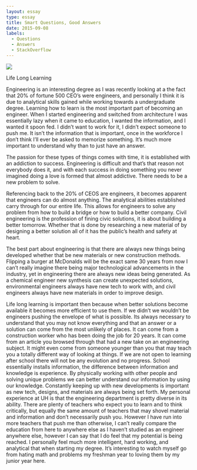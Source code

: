 ```yaml
---
layout: essay
type: essay
title: Smart Questions, Good Answers
date: 2015-09-08
labels:
  - Questions
  - Answers
  - StackOverflow
---
```


<img class="ui medium left floated image" src="../images/rtfm.png">

Life Long Learning


Engineering is an interesting degree as I was recently looking at a the fact that 20% of fortune 500 CEO’s were engineers, and personally I think it is due to analytical skills gained while working towards a undergraduate degree. Learning how to learn is the most important part of becoming an engineer. When I started engineering and switched from architecture I was essentially lazy when it came to education, I wanted the information, and I wanted it spoon fed. I didn’t want to work for it, I didn’t expect someone to push me. It isn’t the information that is important, once in the workforce I don’t think I’ll ever be asked to memorize something. It’s much more important to understand why than to just have an answer.  

The passion for these types of things comes with time, it is established with an addiction to success. Engineering is difficult and that’s that reason not everybody does it, and with each success in doing something you never imagined doing a love is formed that almost addictive. There needs to be a new problem to solve.

Referencing back to the 20% of CEOS are engineers, it becomes apparent that engineers can do almost anything. The analytical abilities established carry through for our entire life. This allows for engineers to solve any problem from how to build a bridge or how to build a better company. Civil engineering is the profession of fining civic solutions, it is about building a better tomorrow. Whether that is done by researching a new material of by designing a better solution all of it has the public’s health and safety at heart. 

The best part about engineering is that there are always new things being developed whether that be new materials or new construction methods.  Flipping a burger at McDonalds will be the exact same 30 years from now I can’t really imagine there being major technological advancements in the industry, yet in engineering there are always new ideas being generated. As a chemical engineer new synthesis can create unexpected solutions, environmental engineers always have new tech to work with, and civil engineers always have new materials in order to improve design. 

Life long learning is important then because when better solutions become available it becomes more efficient to use them. If we didn’t we wouldn’t be engineers pushing the envelope of what is possible. Its always necessary to understand that you may not know everything and that an answer or a solution can come from the most unlikely of places. It can come from a construction worker who has been doing the job for 20 years. It can come from an article you browsed through that had a new take on an engineering subject. It might even come from someone younger than you that may teach you a totally different way of looking at things. If we are not open to learning after school there will not be any evolution and no progress. 
School essentially installs information, the difference between information and knowledge is experience. By physically working with other people and solving unique problems we can better understand our information by using our knowledge. Constantly keeping up with new developments is important as new tech, designs, and materials are always being set forth. 
My personal experience at UH is that the engineering department is pretty diverse in its ability. There are plenty of teachers who expect you to learn and to think critically, but equally the same amount of teachers that may shovel material and information and don’t necessarily push you. However I have run into more teachers that push me than otherwise, I can’t really compare the education from here to anywhere else as I haven’t studied as an engineer anywhere else, however I can say that I do feel that my potential is being reached. I personally feel much more intelligent, hard working, and analytical that when starting my degree. It’s interesting to watch myself go from hating math and problems my freshman year to loving them by my junior year here. 
